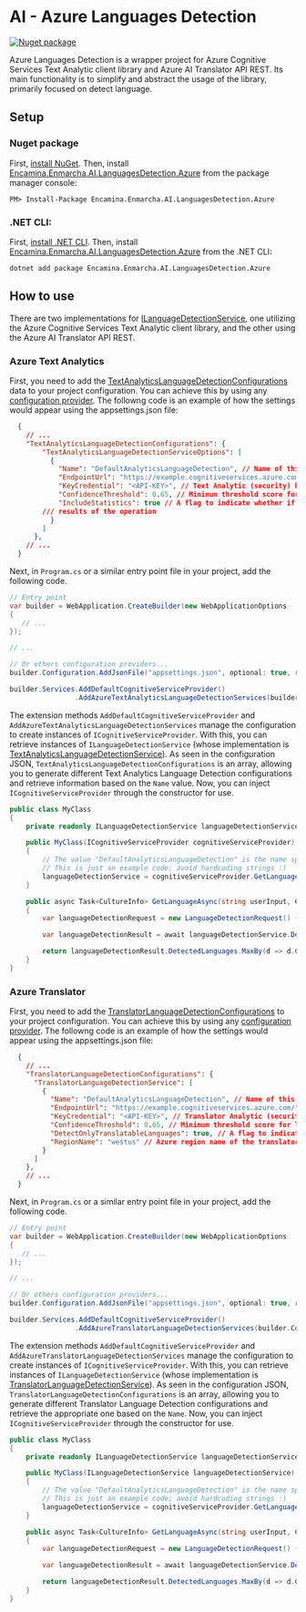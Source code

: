 ﻿# AI - Azure Languages Detection

[![Nuget package](https://img.shields.io/nuget/v/Encamina.Enmarcha.AI.LanguagesDetection.Azure)](https://www.nuget.org/packages/Encamina.Enmarcha.AI.LanguagesDetection.Azure)

Azure Languages Detection is a wrapper project for Azure Cognitive Services Text Analytic client library and Azure AI Translator API REST. Its main functionality is to simplify and abstract the usage of the library, primarily focused on detect language.

## Setup

### Nuget package

First, [install NuGet](http://docs.nuget.org/docs/start-here/installing-nuget). Then, install [Encamina.Enmarcha.AI.LanguagesDetection.Azure](https://www.nuget.org/packages/Encamina.Enmarcha.AI.LanguagesDetection.Azure) from the package manager console:

    PM> Install-Package Encamina.Enmarcha.AI.LanguagesDetection.Azure

### .NET CLI:

First, [install .NET CLI](https://learn.microsoft.com/en-us/dotnet/core/tools/). Then, install [Encamina.Enmarcha.AI.LanguagesDetection.Azure](https://www.nuget.org/packages/Encamina.Enmarcha.AI.LanguagesDetection.Azure) from the .NET CLI:

    dotnet add package Encamina.Enmarcha.AI.LanguagesDetection.Azure

## How to use
There are two implementations for [ILanguageDetectionService](../Encamina.Enmarcha.AI.LanguagesDetection.Abstractions/ILanguageDetectionService.cs), one utilizing the Azure Cognitive Services Text Analytic client library, and the other using the Azure AI Translator API REST. 

### Azure Text Analytics

First, you need to add the [TextAnalyticsLanguageDetectionConfigurations](./TextAnalyticsLanguageDetectionConfigurations.cs) data to your project configuration. You can achieve this by using any [configuration provider](https://learn.microsoft.com/en-us/dotnet/core/extensions/configuration). The followng code is an example of how the settings would appear using the appsettings.json file:

```json
  {
    // ...
    "TextAnalyticsLanguageDetectionConfigurations": {
        "TextAnalyticsLanguageDetectionServiceOptions": [
          {
            "Name": "DefaultAnalyticsLanguageDetection", // Name of this configuration
            "EndpointUrl": "https://example.cognitiveservices.azure.com/", // Text Analytic endpoint's url
            "KeyCredential": "<API-KEY>", // Text Analytic (security) key
            "ConfidenceThreshold": 0.65, // Minimum threshold score for text analytic, value ranges from 0 to 1
            "IncludeStatistics": true // A flag to indicate whether if the service should return statistics with the results of the operation
        /// results of the operation
          }
        ]
      },
    // ...
  }
```

Next, in `Program.cs` or a similar entry point file in your project, add the following code.

```csharp
// Entry point
var builder = WebApplication.CreateBuilder(new WebApplicationOptions
{
   // ...
});

// ...

// Or others configuration providers...
builder.Configuration.AddJsonFile("appsettings.json", optional: true, reloadOnChange: true);

builder.Services.AddDefaultCognitiveServiceProvider()
                .AddAzureTextAnalyticsLanguageDetectionServices(builder.Configuration);
```

The extension methods `AddDefaultCognitiveServiceProvider` and `AddAzureTextAnalyticsLanguageDetectionServices` manage the configuration to create instances of `ICognitiveServiceProvider`. With this, you can retrieve instances of `ILanguageDetectionService` (whose implementation is [TextAnalyticsLanguageDetectionService](./TextAnalyticsLanguageDetectionService.cs)). As seen in the configuration JSON, `TextAnalyticsLanguageDetectionConfigurations` is an array, allowing you to generate different Text Analytics Language Detection configurations and retrieve information based on the `Name` value. Now, you can inject `ICognitiveServiceProvider` through the constructor for use.

```csharp
public class MyClass
{
    private readonly ILanguageDetectionService languageDetectionService;

    public MyClass(ICognitiveServiceProvider cognitiveServiceProvider)
    {
        // The value "DefaultAnalyticsLanguageDetection" is the name specified in the JSON from the previous code.
        // This is just an example code; avoid hardcoding strings :)
        languageDetectionService = cognitiveServiceProvider.GetLanguageDetectionService("DefaultAnalyticsLanguageDetection");
    }

    public async Task<CultureInfo> GetLanguageAsync(string userInput, CancellationToken cancellationToken)
    {
        var languageDetectionRequest = new LanguageDetectionRequest() { Text = new[] { new Text(value: userInput) } };

        var languageDetectionResult = await languageDetectionService.DetectLanguageAsync(languageDetectionRequest, CancellationToken.None);

        return languageDetectionResult.DetectedLanguages.MaxBy(d => d.ConfidenceScore).Language;
    }
}
```

### Azure Translator

First, you need to add the [TranslatorLanguageDetectionConfigurations](./TranslatorLanguageDetectionConfigurations.cs) to your project configuration. You can achieve this by using any [configuration provider](https://learn.microsoft.com/en-us/dotnet/core/extensions/configuration). The followng code is an example of how the settings would appear using the appsettings.json file:

```json
  {
    // ...
    "TranslatorLanguageDetectionConfigurations": {
      "TranslatorLanguageDetectionService": [
        {
          "Name": "DefaultAnalyticsLanguageDetection", // Name of this configuration
          "EndpointUrl": "https://example.cognitiveservices.azure.com/", // Translator endpoint's url
          "KeyCredential": "<API-KEY>", // Translator Analytic (security) key
          "ConfidenceThreshold": 0.65, // Minimum threshold score for language detection, value ranges from 0 to 1
          "DetectOnlyTranslatableLanguages": true, // A flag to indicate whether any language detection result should only include languages that can be translated
          "RegionName": "westus" // Azure region name of the translator resource.
        }
      ]
    },
    // ...
  }
```

Next, in `Program.cs` or a similar entry point file in your project, add the following code.

```csharp
// Entry point
var builder = WebApplication.CreateBuilder(new WebApplicationOptions
{
   // ...
});

// ...

// Or others configuration providers...
builder.Configuration.AddJsonFile("appsettings.json", optional: true, reloadOnChange: true); 

builder.Services.AddDefaultCognitiveServiceProvider()
                .AddAzureTranslatorLanguageDetectionServices(builder.Configuration);
```
The extension methods `AddDefaultCognitiveServiceProvider` and `AddAzureTranslatorLanguageDetectionServices` manage the configuration to create instances of `ICognitiveServiceProvider`. With this, you can retrieve instances of `ILanguageDetectionService` (whose implementation is [TranslatorLanguageDetectionService](./TranslatorLanguageDetectionService.cs)). As seen in the configuration JSON, `TranslatorLanguageDetectionConfigurations` is an array, allowing you to generate different Translator Language Detection configurations and retrieve the appropriate one based on the `Name`. Now, you can inject `ICognitiveServiceProvider` through the constructor for use.

```csharp
public class MyClass
{
    private readonly ILanguageDetectionService languageDetectionService;

    public MyClass(ILanguageDetectionService languageDetectionService)
    {
        // The value "DefaultAnalyticsLanguageDetection" is the name specified in the JSON from the previous code.
        // This is just an example code; avoid hardcoding strings :)
        languageDetectionService = cognitiveServiceProvider.GetLanguageDetectionService("DefaultAnalyticsLanguageDetection");
    }

    public async Task<CultureInfo> GetLanguageAsync(string userInput, CancellationToken cancellationToken)
    {
        var languageDetectionRequest = new LanguageDetectionRequest() { Text = new[] { new Text(value: userInput) } };

        var languageDetectionResult = await languageDetectionService.DetectLanguageAsync(languageDetectionRequest, CancellationToken.None);

        return languageDetectionResult.DetectedLanguages.MaxBy(d => d.ConfidenceScore).Language;
    }
}
```